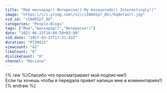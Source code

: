 ```yaml
---
title: "Мой маскарад!) Интересно!) My masquerade!) Interestingly!)"
image: "https:\/\/i.ytimg.com\/vi\/zINd0Ip7_8U\/hqdefault.jpg"
vid_id: "zINd0Ip7_8U"
categories: "People-Blogs"
tags: ["Мой","маскарад!)","Интересно!)"]
date: "2021-06-23T14:08:50+03:00"
vid_date: "2017-03-22T17:31:42Z"
duration: "PT2M41S"
viewcount: "42"
likeCount: "6"
dislikeCount: "0"
channel: "Mariana"
---
```

{% raw %}Спасибо что просматривает мой подписчик!)<br />Если​ ты хочешь чтобы я передала привет напиши мне в комментариях!){% endraw %}
